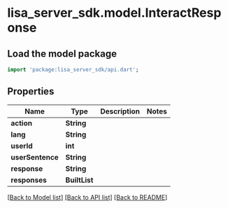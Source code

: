 # lisa_server_sdk.model.InteractResponse

## Load the model package
```dart
import 'package:lisa_server_sdk/api.dart';
```

## Properties
Name | Type | Description | Notes
------------ | ------------- | ------------- | -------------
**action** | **String** |  | 
**lang** | **String** |  | 
**userId** | **int** |  | 
**userSentence** | **String** |  | 
**response** | **String** |  | 
**responses** | **BuiltList<String>** |  | 

[[Back to Model list]](../README.md#documentation-for-models) [[Back to API list]](../README.md#documentation-for-api-endpoints) [[Back to README]](../README.md)


